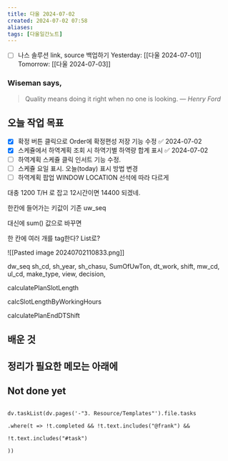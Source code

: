 ```yaml
---
title: 다울 2024-07-02
created: 2024-07-02 07:58
aliases: 
tags: [다울일간노트]
---
```

- [ ] 나스 솔루션 link, source 백업하기
Yesterday: [[다울 2024-07-01]]
Tomorrow: [[다울 2024-07-03]]

### Wiseman says,
> Quality means doing it right when no one is looking.
> — <cite>Henry Ford</cite>


## 오늘 작업 목표
- [x] 확정 버튼 클릭으로 Order에 확정편성 저장 기능 수정 ✅ 2024-07-02
- [x] 스케쥴에서 하역계획 조회 시 하역기별 하역량 합계 표시 ✅ 2024-07-02
- [ ] 하역계획 스케쥴 클릭 인서트 기능 수정. 
- [ ] 스케쥴 요일 표시. 오늘(today) 표시 방법 변경
- [ ] 하역계획 팝업 WINDOW LOCATION 선석에 따라 다르게

대충 1200 T/H 로 잡고
12시간이면 14400 되겠네.



한칸에 들어가는 키값이 기존 uw_seq

대신에 sum() 값으로 바꾸면

한 칸에 여러 개를 tag한다?
List로?

![[Pasted image 20240702110833.png]]

dw_seq
sh_cd,
sh_year,
sh_chasu,
SumOfUwTon,
dt_work,
shift,
mw_cd,
ul_cd,
make_type,
view,
decision,

calculatePlanSlotLength

calcSlotLengthByWorkingHours

calculatePlanEndDTShift





## 배운 것




## 정리가 필요한 메모는 아래에

## Not done yet

```dataviewjs

dv.taskList(dv.pages('-"3. Resource/Templates"').file.tasks

.where(t => !t.completed && !t.text.includes("@frank") &&

!t.text.includes("#task")

))

```
